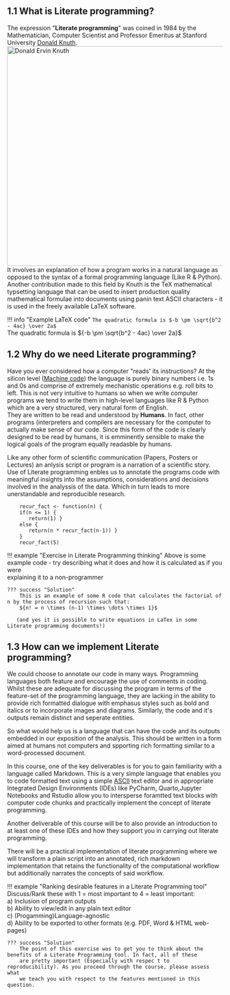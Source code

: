 ## 1.1 What is Literate programming?
The expression "__Literate programming__" was coined in 1984 by the Mathematician, Computer Scientist and Professor Emeritus at Stanford University [Donald Knuth](https://en.wikipedia.org/wiki/Donald_Knuth).  
<a title="Alex Handy, CC BY-SA 2.0 &lt;https://creativecommons.org/licenses/by-sa/2.0&gt;, via Wikimedia Commons" href="https://commons.wikimedia.org/wiki/File:Donald_Ervin_Knuth.jpg"><img width="512" alt="Donald Ervin Knuth" src="https://upload.wikimedia.org/wikipedia/commons/thumb/0/07/Donald_Ervin_Knuth.jpg/512px-Donald_Ervin_Knuth.jpg"></a>   
It involves an explanation of how a program works in a natural language as opposed to the syntax of a formal programming language (Like R & Python).   
Another contribution made to this field by Knuth is the TeX mathematical typsetting language that can be used to insert production quality mathematical formulae into documents using panin text ASCII characters - it is used in the freely available LaTeX software.   

!!! info "Example LaTeX code"
    ```The quadratic formula is $-b \pm \sqrt{b^2 - 4ac} \over 2a$```   
    The quadratic formula is ${-b \pm \sqrt{b^2 - 4ac} \over 2a}$      

## 1.2 Why do we need Literate programming?
Have you ever considered how a computer "reads' its instructions? At the silicon level ([Machine code](https://en.wikipedia.org/wiki/Machine_code)) the language is purely binary numbers i.e. 1s and 0s and comprise of extremely mechanistic operations e.g. roll bits to left. This is not very intuitive to humans so when we write computer programs we tend to write them in high-level languages like R & Python which are a very structured, very natural form of English.    
They are written to be read and understood by __Humans__. In fact, other programs (interpreters and compilers are necessary for the computer to actually make sense of our code. Since this form of the code is clearly designed to be read by humans, it is emminently sensible to make the logical goals of the program equally readasble by humans.    

Like any other form of scientific communication (Papers, Posters or Lectures) an anlysis script or program is a narration of a scientific story.
Use of Literate programming enbles us to annotate the programs code with meaningful insights into the assumptions, considerations and decisions involved in the analyssis of the data. Which in turn leads to more unerstandable and reproducible research.  

```
    recur_fact <- function(n) {
    if(n <= 1) {    
       return(1) }    
    else {    
       return(n * recur_fact(n-1)) }    
    }    
    recur_fact(5)
```

!!! example "Exercise in Literate Programming thinking"
    Above is some example code - try describing what it does and how it is calculated as if you were    
    explaining it to a non-programmer
      
    ??? success "Solution"    
        This is an example of some R code that calculates the factorial of n by the process of recursion such that:
        ${n! = n \times (n-1) \times \dots \times 1}$

       (and yes it is possible to write equations in LaTex in some Literate programming documents!)

## 1.3 How can we implement Literate programming?
We could choose to annotate our code in many ways. Programming languages both feature and encourage the use of comments in coding. Whilst these are adequate for discussing the program in terms of the feature-set of the programming language, they are lacking in the ability to provide rich formatted dialogue with emphasus styles such as bold and italics or to incorporate images and diagrams. Similarly, the code and it's outputs remain distinct and seperate entities.    

So what would help us is a language that can have the code and its outputs embedded in our exposition of the analysis. This should be written in a form aimed at humans not computers and spporting rich formatting similar to a word-processed document.   

In this course, one of the key deliverables is for you to gain familiarity with a language called Markdown. This is a very simple language that enables you to code formatted text using a simple [ASCII](https://en.wikipedia.org/wiki/ASCII) text editor and in appropriate Integrated Design Environments (IDEs) like PyCharm, Quarto,Jupyter Notebooks and Rstudio allow you to intersperse foramtted text blocks with computer code chunks and practically implement the concept of literate programming.   

Another deliverable of this course will be to also provide an introduction to at least one of these IDEs and how they support you in carrying out literate programming.   

There will be a practical implementation of literate programming where we will transform a plain script into an annotated, rich markdown implementation that retains the functionality of the computational workflow but additionally narrates the concepts of said workflow.   

!!! example "Ranking desirable features in a Literate Programming tool"
    Discuss/Rank these with 1 = most important to 4 = least important:    
    a) Inclusion of program outputs   
    b) Ability to view/edit in any plain text editor   
    c) (Progamming)Language-agnostic    
    d) Ability to be exported to other formats (e.g. PDF, Word & HTML web-pages)    
    
    ??? success "Solution"
        The point of this exercise was to get you to think about the benefits of a Literate Programming tool. In fact, all of these 
        are pretty important (Especially with respec t to reproducibility). As you proceed through the course, please assess what 
        we teach you with respect to the features mentioned in this question.    


   



